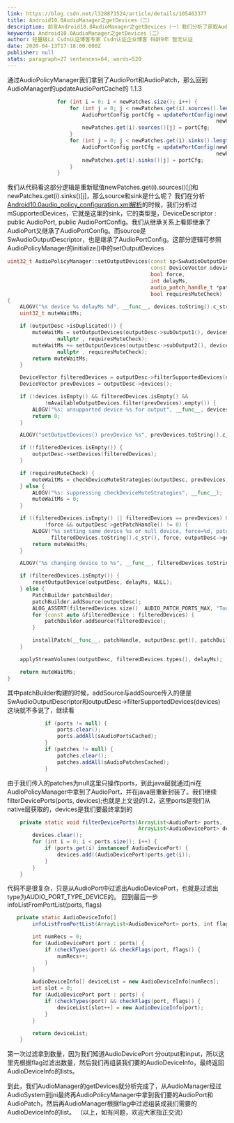 ```yaml
---
link: https://blog.csdn.net/l328873524/article/details/105463377
title: Android10.0AudioManager之getDevices（二）
description: 前言Android10.0AudioManager之getDevices（一）我们分析了获取Audioport以及AudioPatch的过程，今天继续正文
keywords: Android10.0AudioManager之getDevices（二）
author: 轻量级Lz Csdn认证博客专家 Csdn认证企业博客 码龄9年 暂无认证
date: 2020-04-13T17:18:00.000Z
publisher: null
stats: paragraph=27 sentences=64, words=520
---
```

通过AudioPolicyManager我们拿到了AudioPort和AudioPatch，那么回到AudioManager的updateAudioPortCache的 1.1.3

```java
                for (int i = 0; i < newPatches.size(); i++) {
                    for (int j = 0; j < newPatches.get(i).sources().length; j++) {
                        AudioPortConfig portCfg = updatePortConfig(newPatches.get(i).sources()[j],
                                                                   newPorts);
                        newPatches.get(i).sources()[j] = portCfg;
                    }
                    for (int j = 0; j < newPatches.get(i).sinks().length; j++) {
                        AudioPortConfig portCfg = updatePortConfig(newPatches.get(i).sinks()[j],
                                                                   newPorts);
                        newPatches.get(i).sinks()[j] = portCfg;
                    }
                }
```

我们从代码看这部分逻辑是重新赋值newPatches.get(i).sources()[j]和newPatches.get(i).sinks()[j]，那么source和sink是什么呢？
我们在分析[Android10.0audio_policy_configuration.xml解析](https://blog.csdn.net/l328873524/article/details/105374196)的时候，我们分析过mSupportedDevices，它就是这里的sink，它的类型是，DeviceDescriptor : public AudioPort, public AudioPortConfig。我们从继承关系上看即继承了AudioPort又继承了AudioPortConfig。而source是SwAudioOutputDescriptor，也是继承了AudioPortConfig。这部分逻辑可参照AudioPolicyManager的initialize()中的setOutputDevices

```cpp
uint32_t AudioPolicyManager::setOutputDevices(const sp<SwAudioOutputDescriptor>& outputDesc,
                                              const DeviceVector &devices,
                                              bool force,
                                              int delayMs,
                                              audio_patch_handle_t *patchHandle,
                                              bool requiresMuteCheck)
{
    ALOGV("%s device %s delayMs %d", __func__, devices.toString().c_str(), delayMs);
    uint32_t muteWaitMs;

    if (outputDesc->isDuplicated()) {
        muteWaitMs = setOutputDevices(outputDesc->subOutput1(), devices, force, delayMs,
                nullptr , requiresMuteCheck);
        muteWaitMs += setOutputDevices(outputDesc->subOutput2(), devices, force, delayMs,
                nullptr , requiresMuteCheck);
        return muteWaitMs;
    }

    DeviceVector filteredDevices = outputDesc->filterSupportedDevices(devices);
    DeviceVector prevDevices = outputDesc->devices();

    if (!devices.isEmpty() && filteredDevices.isEmpty() &&
            !mAvailableOutputDevices.filter(prevDevices).empty()) {
        ALOGV("%s: unsupported device %s for output", __func__, devices.toString().c_str());
        return 0;
    }

    ALOGV("setOutputDevices() prevDevice %s", prevDevices.toString().c_str());

    if (!filteredDevices.isEmpty()) {
        outputDesc->setDevices(filteredDevices);
    }

    if (requiresMuteCheck) {
        muteWaitMs = checkDeviceMuteStrategies(outputDesc, prevDevices, delayMs);
    } else {
        ALOGV("%s: suppressing checkDeviceMuteStrategies", __func__);
        muteWaitMs = 0;
    }

    if ((filteredDevices.isEmpty() || filteredDevices == prevDevices) &&
            !force && outputDesc->getPatchHandle() != 0) {
        ALOGV("%s setting same device %s or null device, force=%d, patch handle=%d", __func__,
              filteredDevices.toString().c_str(), force, outputDesc->getPatchHandle());
        return muteWaitMs;
    }

    ALOGV("%s changing device to %s", __func__, filteredDevices.toString().c_str());

    if (filteredDevices.isEmpty()) {
        resetOutputDevice(outputDesc, delayMs, NULL);
    } else {
        PatchBuilder patchBuilder;
        patchBuilder.addSource(outputDesc);
        ALOG_ASSERT(filteredDevices.size()  AUDIO_PATCH_PORTS_MAX, "Too many sink ports");
        for (const auto &filteredDevice : filteredDevices) {
            patchBuilder.addSource(filteredDevice);
        }

        installPatch(__func__, patchHandle, outputDesc.get(), patchBuilder.patch(), delayMs);
    }

    applyStreamVolumes(outputDesc, filteredDevices.types(), delayMs);

    return muteWaitMs;
}
```

其中patchBuilder构建的时候，addSource与addSource传入的便是SwAudioOutputDescriptor和outputDesc->filterSupportedDevices(devices)
这块就不多说了，继续看

```java
            if (ports != null) {
                ports.clear();
                ports.addAll(sAudioPortsCached);
            }
            if (patches != null) {
                patches.clear();
                patches.addAll(sAudioPatchesCached);
            }
```

由于我们传入的patches为null这里只操作ports，到此java层就通过jni在AudioPolicyManager中拿到了AudioPort，并在java层重新封装了。我们继续filterDevicePorts(ports, devices);也就是上文说的1.2，这里ports是我们从native层获取的，devices是我们要最终拿到的

```java
    private static void filterDevicePorts(ArrayList<AudioPort> ports,
                                          ArrayList<AudioDevicePort> devices) {
        devices.clear();
        for (int i = 0; i < ports.size(); i++) {
            if (ports.get(i) instanceof AudioDevicePort) {
                devices.add((AudioDevicePort)ports.get(i));
            }
        }
    }
```

代码不是很复杂，只是从AudioPort中过滤出AudioDevicePort，也就是过滤出type为AUDIO_PORT_TYPE_DEVICE的。
回到最后一步infoListFromPortList(ports, flags)

```java
   private static AudioDeviceInfo[]
        infoListFromPortList(ArrayList<AudioDevicePort> ports, int flags) {

        int numRecs = 0;
        for (AudioDevicePort port : ports) {
            if (checkTypes(port) && checkFlags(port, flags)) {
                numRecs++;
            }
        }

        AudioDeviceInfo[] deviceList = new AudioDeviceInfo[numRecs];
        int slot = 0;
        for (AudioDevicePort port : ports) {
            if (checkTypes(port) && checkFlags(port, flags)) {
                deviceList[slot++] = new AudioDeviceInfo(port);
            }
        }

        return deviceList;
    }
```

第一次过滤拿到数量，因为我们知道AudioDevicePort 分output和input，所以这里先根据flag过滤出数量，然后我们再组装我们要的AudioDeviceInfo，最终返回AudioDeviceInfo的lists。

到此，我们AudioManager的getDevices就分析完成了，从AudioManager经过AudioSystem到jni最终再AudioPolicyManager中拿到我们要的AudioPort和AudioPatch，然后再AudioManager根据flag中过滤组装成我们需要的AudioDeviceInfo的list。
（以上，如有问题，欢迎大家指正交流）
